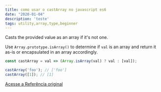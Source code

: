 ```yaml
---
title: como usar o castArray no javascript es6
date: "2020-01-04"
description: 'teste'
tags: utility,array,type,beginner
---
```


Casts the provided value as an array if it's not one.

Use `Array.prototype.isArray()` to determine if `val` is an array and return it as-is or encapsulated in an array accordingly.

```js
const castArray = val => (Array.isArray(val) ? val : [val]);
```

```js
castArray('foo'); // ['foo']
castArray([1]); // [1]
```


[Acesse a Referência original](http://github.com/30-seconds/)
